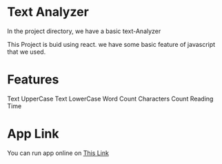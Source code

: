# Text Analyzer

  In the project directory, we have a basic text-Analyzer

  This Project is buid using react. we have some basic feature of javascript that we used.

# Features
  Text UpperCase
  Text LowerCase
  Word Count
  Characters Count
  Reading Time
  
# App Link
  You can run app online on [This Link](https://x-lucifur.github.io/text-analyzer/)
  

